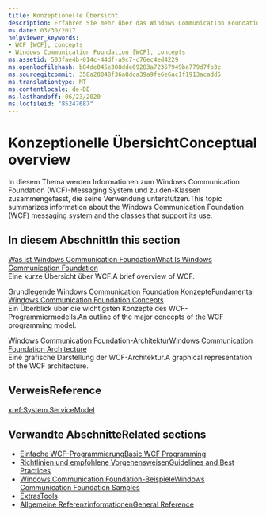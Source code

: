 ```yaml
---
title: Konzeptionelle Übersicht
description: Erfahren Sie mehr über das Windows Communication Foundation (WCF)-Messaging System und die Klassen, die seine Verwendung unterstützen.
ms.date: 03/30/2017
helpviewer_keywords:
- WCF [WCF], concepts
- Windows Communication Foundation [WCF], concepts
ms.assetid: 503fae4b-014c-44df-a9c7-c76ec4ed4229
ms.openlocfilehash: b84de045e388dde69283a72357949ba779d7fb3c
ms.sourcegitcommit: 358a28048f36a8dca39a9fe6e6ac1f1913acadd5
ms.translationtype: MT
ms.contentlocale: de-DE
ms.lasthandoff: 06/23/2020
ms.locfileid: "85247687"
---
```

# <a name="conceptual-overview"></a><span data-ttu-id="a3c5f-103">Konzeptionelle Übersicht</span><span class="sxs-lookup"><span data-stu-id="a3c5f-103">Conceptual overview</span></span>

<span data-ttu-id="a3c5f-104">In diesem Thema werden Informationen zum Windows Communication Foundation (WCF)-Messaging System und zu den-Klassen zusammengefasst, die seine Verwendung unterstützen.</span><span class="sxs-lookup"><span data-stu-id="a3c5f-104">This topic summarizes information about the Windows Communication Foundation (WCF) messaging system and the classes that support its use.</span></span>

## <a name="in-this-section"></a><span data-ttu-id="a3c5f-105">In diesem Abschnitt</span><span class="sxs-lookup"><span data-stu-id="a3c5f-105">In this section</span></span>

 <span data-ttu-id="a3c5f-106">[Was ist Windows Communication Foundation](whats-wcf.md)</span><span class="sxs-lookup"><span data-stu-id="a3c5f-106">[What Is Windows Communication Foundation](whats-wcf.md)</span></span>\
 <span data-ttu-id="a3c5f-107">Eine kurze Übersicht über WCF.</span><span class="sxs-lookup"><span data-stu-id="a3c5f-107">A brief overview of WCF.</span></span>

 <span data-ttu-id="a3c5f-108">[Grundlegende Windows Communication Foundation Konzepte](fundamental-concepts.md)</span><span class="sxs-lookup"><span data-stu-id="a3c5f-108">[Fundamental Windows Communication Foundation Concepts](fundamental-concepts.md)</span></span>\
 <span data-ttu-id="a3c5f-109">Ein Überblick über die wichtigsten Konzepte des WCF-Programmiermodells.</span><span class="sxs-lookup"><span data-stu-id="a3c5f-109">An outline of the major concepts of the WCF programming model.</span></span>

 <span data-ttu-id="a3c5f-110">[Windows Communication Foundation-Architektur](architecture.md)</span><span class="sxs-lookup"><span data-stu-id="a3c5f-110">[Windows Communication Foundation Architecture](architecture.md)</span></span>\
 <span data-ttu-id="a3c5f-111">Eine grafische Darstellung der WCF-Architektur.</span><span class="sxs-lookup"><span data-stu-id="a3c5f-111">A graphical representation of the WCF architecture.</span></span>

## <a name="reference"></a><span data-ttu-id="a3c5f-112">Verweis</span><span class="sxs-lookup"><span data-stu-id="a3c5f-112">Reference</span></span>

<xref:System.ServiceModel>

## <a name="related-sections"></a><span data-ttu-id="a3c5f-113">Verwandte Abschnitte</span><span class="sxs-lookup"><span data-stu-id="a3c5f-113">Related sections</span></span>

- [<span data-ttu-id="a3c5f-114">Einfache WCF-Programmierung</span><span class="sxs-lookup"><span data-stu-id="a3c5f-114">Basic WCF Programming</span></span>](basic-wcf-programming.md)
- [<span data-ttu-id="a3c5f-115">Richtlinien und empfohlene Vorgehensweisen</span><span class="sxs-lookup"><span data-stu-id="a3c5f-115">Guidelines and Best Practices</span></span>](guidelines-and-best-practices.md)
- [<span data-ttu-id="a3c5f-116">Windows Communication Foundation-Beispiele</span><span class="sxs-lookup"><span data-stu-id="a3c5f-116">Windows Communication Foundation Samples</span></span>](./samples/index.md)
- [<span data-ttu-id="a3c5f-117">Extras</span><span class="sxs-lookup"><span data-stu-id="a3c5f-117">Tools</span></span>](./diagnostics/exceptions-reference/tools.md)
- [<span data-ttu-id="a3c5f-118">Allgemeine Referenzinformationen</span><span class="sxs-lookup"><span data-stu-id="a3c5f-118">General Reference</span></span>](general-reference.md)
